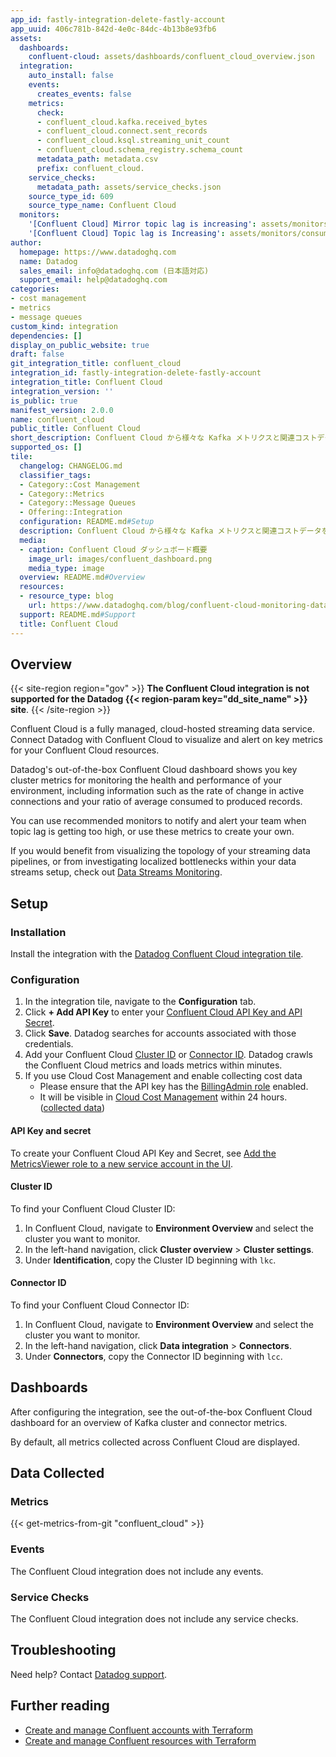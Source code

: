 ```yaml
---
app_id: fastly-integration-delete-fastly-account
app_uuid: 406c781b-842d-4e0c-84dc-4b13b8e93fb6
assets:
  dashboards:
    confluent-cloud: assets/dashboards/confluent_cloud_overview.json
  integration:
    auto_install: false
    events:
      creates_events: false
    metrics:
      check:
      - confluent_cloud.kafka.received_bytes
      - confluent_cloud.connect.sent_records
      - confluent_cloud.ksql.streaming_unit_count
      - confluent_cloud.schema_registry.schema_count
      metadata_path: metadata.csv
      prefix: confluent_cloud.
    service_checks:
      metadata_path: assets/service_checks.json
    source_type_id: 609
    source_type_name: Confluent Cloud
  monitors:
    '[Confluent Cloud] Mirror topic lag is increasing': assets/monitors/cluster_link_lag_rate_change_percent.json
    '[Confluent Cloud] Topic lag is Increasing': assets/monitors/consumer_lag_monitor_rate_change_percent.json
author:
  homepage: https://www.datadoghq.com
  name: Datadog
  sales_email: info@datadoghq.com (日本語対応)
  support_email: help@datadoghq.com
categories:
- cost management
- metrics
- message queues
custom_kind: integration
dependencies: []
display_on_public_website: true
draft: false
git_integration_title: confluent_cloud
integration_id: fastly-integration-delete-fastly-account
integration_title: Confluent Cloud
integration_version: ''
is_public: true
manifest_version: 2.0.0
name: confluent_cloud
public_title: Confluent Cloud
short_description: Confluent Cloud から様々な Kafka メトリクスと関連コストデータを収集します。
supported_os: []
tile:
  changelog: CHANGELOG.md
  classifier_tags:
  - Category::Cost Management
  - Category::Metrics
  - Category::Message Queues
  - Offering::Integration
  configuration: README.md#Setup
  description: Confluent Cloud から様々な Kafka メトリクスと関連コストデータを収集します。
  media:
  - caption: Confluent Cloud ダッシュボード概要
    image_url: images/confluent_dashboard.png
    media_type: image
  overview: README.md#Overview
  resources:
  - resource_type: blog
    url: https://www.datadoghq.com/blog/confluent-cloud-monitoring-datadog/
  support: README.md#Support
  title: Confluent Cloud
---
```


<!--  SOURCED FROM https://github.com/DataDog/integrations-internal-core -->
## Overview


{{< site-region region="gov" >}}
**The Confluent Cloud integration is not supported for the Datadog {{< region-param key="dd_site_name" >}} site**.
{{< /site-region >}}


Confluent Cloud is a fully managed, cloud-hosted streaming data service. Connect Datadog with Confluent Cloud to visualize and alert on key metrics for your Confluent Cloud resources.

Datadog's out-of-the-box Confluent Cloud dashboard shows you key cluster metrics for monitoring the health and performance of your environment, including information such as the rate of change in active connections and your ratio of average consumed to produced records.

You can use recommended monitors to notify and alert your team when topic lag is getting too high, or use these metrics to create your own.

If you would benefit from visualizing the topology of your streaming data pipelines, or from investigating localized bottlenecks within your data streams setup, check out [Data Streams Monitoring][1].

## Setup

### Installation

Install the integration with the [Datadog Confluent Cloud integration tile][2].

### Configuration

1. In the integration tile, navigate to the **Configuration** tab.
2. Click **+ Add API Key** to enter your [Confluent Cloud API Key and API Secret](#api-key-and-secret).
3. Click **Save**. Datadog searches for accounts associated with those credentials.
4. Add your Confluent Cloud [Cluster ID](#cluster-id) or [Connector ID](#connector-id). Datadog crawls the Confluent Cloud metrics and loads metrics within minutes.
5. If you use Cloud Cost Management and enable collecting cost data
   - Please ensure that the API key has the [BillingAdmin role][3] enabled.
   - It will be visible in [Cloud Cost Management][4] within 24 hours. ([collected data][5])

#### API Key and secret

To create your Confluent Cloud API Key and Secret, see [Add the MetricsViewer role to a new service account in the UI][6].

#### Cluster ID

To find your Confluent Cloud Cluster ID:

1. In Confluent Cloud, navigate to **Environment Overview** and select the cluster you want to monitor.
2. In the left-hand navigation, click **Cluster overview** > **Cluster settings**.
3. Under **Identification**, copy the Cluster ID beginning with `lkc`.

#### Connector ID

To find your Confluent Cloud Connector ID:

1. In Confluent Cloud, navigate to **Environment Overview** and select the cluster you want to monitor.
2. In the left-hand navigation, click **Data integration** > **Connectors**.
3. Under **Connectors**, copy the Connector ID beginning with `lcc`.

## Dashboards

After configuring the integration, see the out-of-the-box Confluent Cloud dashboard for an overview of Kafka cluster and connector metrics.

By default, all metrics collected across Confluent Cloud are displayed.

## Data Collected

### Metrics
{{< get-metrics-from-git "confluent_cloud" >}}


### Events

The Confluent Cloud integration does not include any events.

### Service Checks

The Confluent Cloud integration does not include any service checks.

## Troubleshooting

Need help? Contact [Datadog support][8].

## Further reading

- [Create and manage Confluent accounts with Terraform][9]
- [Create and manage Confluent resources with Terraform][10]

[1]: https://www.datadoghq.com/product/data-streams-monitoring/
[2]: https://app.datadoghq.com/integrations/confluent-cloud
[3]: https://docs.confluent.io/cloud/current/access-management/access-control/rbac/predefined-rbac-roles.html#billingadmin-role
[4]: https://app.datadoghq.com/cost
[5]: https://docs.datadoghq.com/ja/cloud_cost_management/saas_costs/?tab=confluentcloud#data-collected
[6]: https://docs.confluent.io/cloud/current/monitoring/metrics-api.html#add-the-metricsviewer-role-to-a-new-service-account-in-the-ui
[7]: https://github.com/DataDog/dogweb/blob/prod/integration/confluent_cloud/confluent_cloud_metadata.csv
[8]: https://docs.datadoghq.com/ja/help/
[9]: https://registry.terraform.io/providers/DataDog/datadog/latest/docs/resources/integration_confluent_account
[10]: https://registry.terraform.io/providers/DataDog/datadog/latest/docs/resources/integration_confluent_resource